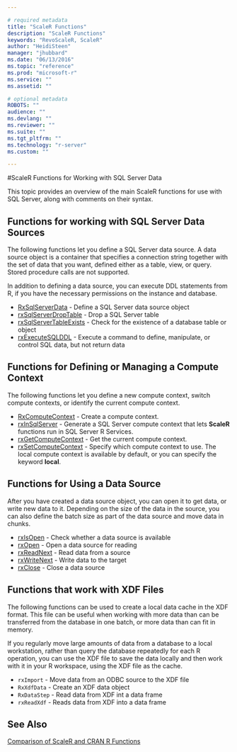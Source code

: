 ```yaml
---

# required metadata
title: "ScaleR Functions"
description: "ScaleR Functions"
keywords: "RevoScaleR, ScaleR"
author: "HeidiSteen"
manager: "jhubbard"
ms.date: "06/13/2016"
ms.topic: "reference"
ms.prod: "microsoft-r"
ms.service: ""
ms.assetid: ""

# optional metadata
ROBOTS: ""
audience: ""
ms.devlang: ""
ms.reviewer: ""
ms.suite: ""
ms.tgt_pltfrm: ""
ms.technology: "r-server"
ms.custom: ""

---
```


#ScaleR Functions for Working with SQL Server Data

This topic provides an overview of the main ScaleR functions for use with SQL Server, along with comments on their syntax.


## Functions for working with SQL Server Data Sources
The following functions let you define a SQL Server data source. A data source object is a container that specifies a connection string together with the set of data that you want, defined either as a table, view, or query. Stored procedure calls are not supported.  

In addition to defining a data source, you can execute DDL statements from R, if you have the necessary permissions on the instance and database.
+ [RxSqlServerData](packagehelp/RxSqlServerData.md) - Define a SQL Server  data source object
+ [rxSqlServerDropTable](packagehelp/rxSqlServerDropTable.md) - Drop a SQL Server  table
+ [rxSqlServerTableExists](packagehelp/rxSqlServerTableExists.md) - Check for the existence of a database table or object
+ [rxExecuteSQLDDL](packagehelp/rxExecuteSQLDDL.md) - Execute a command to define, manipulate, or control SQL data, but not return data  

## Functions for Defining or Managing a Compute Context
The following functions let you define a new compute context, switch compute contexts, or identify the current compute context.
+ [RxComputeContext](packagehelp/rxComputeContext.md) - Create a compute context.
+ [rxInSqlServer](packagehelp/rxInSqlServer.md) - Generate a SQL Server compute context that lets **ScaleR** functions run in SQL Server R Services.
+ [rxGetComputeContext](packagehelp/rxSetComputeContext.md) - Get the current compute context.
+ [rxSetComputeContext](packagehelp/rxSetComputeContext.md) - Specify which compute context to use. The local compute context is available by default, or you can specify the keyword **local**.

## Functions for Using a Data Source
After you have created a data source object, you can open it to get data, or write new data to it. Depending on the size of the data in the source, you can also define the batch size as part of the data source and move data in chunks.
+ [rxIsOpen](packagehelp/rxOpen-methods.md) - Check whether a data source is available
+ [rxOpen](packagehelp/rxOpen-methods.md) - Open a data source for reading
+ [rxReadNext](packagehelp/rxOpen-methods.md) - Read data from a source
+ [rxWriteNext](packagehelp/rxOpen-methods.md) - Write data to the target
+ [rxClose](packagehelp/rxOpen-methods.md) - Close a data source


## Functions that work with XDF Files
The following functions can be used to create a local data cache in the XDF format. This file can be useful when working with more data than can be transferred from the database in one batch, or more data than can fit in memory.

If you regularly move large amounts of data from a database to a local workstation, rather than query the database repeatedly for each R operation, you can use the XDF file to save the data locally and then work with it in your R workspace, using the XDF file as the cache.

+ `rxImport` - Move data from an ODBC source to the XDF file
+ `RxXdfData` - Create an XDF data object
+ `RxDataStep` - Read data from XDF int a data frame
+ `rxReadXdf` - Reads data from XDF into a data frame


## See Also
[Comparison of ScaleR and CRAN R Functions](compare-base-r-scaler-functions.md)
